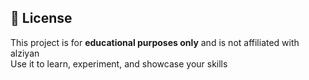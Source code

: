 ## 📜 License

This project is for **educational purposes only** and is not affiliated with alziyan  
Use it to learn, experiment, and showcase your skills
